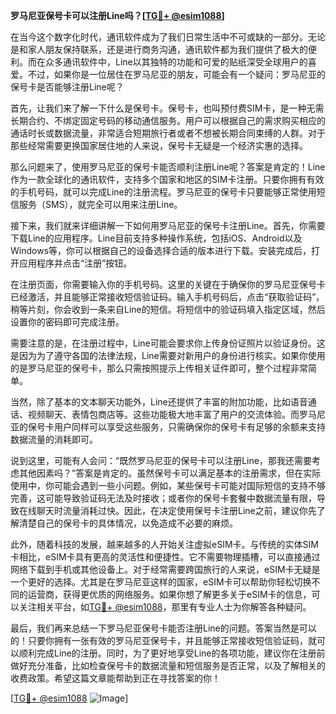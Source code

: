 **罗马尼亚保号卡可以注册Line吗？[[TG💪+ @esim1088](https://t.me/s/esim1088)]**

在当今这个数字化时代，通讯软件成为了我们日常生活中不可或缺的一部分。无论是和家人朋友保持联系，还是进行商务沟通，通讯软件都为我们提供了极大的便利。而在众多通讯软件中，Line以其独特的功能和可爱的贴纸深受全球用户的喜爱。不过，如果你是一位居住在罗马尼亚的朋友，可能会有一个疑问：罗马尼亚的保号卡是否能够注册Line呢？

首先，让我们来了解一下什么是保号卡。保号卡，也叫预付费SIM卡，是一种无需长期合约、不绑定固定号码的移动通信服务。用户可以根据自己的需求购买相应的通话时长或数据流量，非常适合短期旅行者或者不想被长期合同束缚的人群。对于那些经常需要更换国家居住地的人来说，保号卡无疑是一个经济实惠的选择。

那么问题来了，使用罗马尼亚的保号卡能否顺利注册Line呢？答案是肯定的！Line作为一款全球化的通讯软件，支持多个国家和地区的SIM卡注册。只要你拥有有效的手机号码，就可以完成Line的注册流程。罗马尼亚的保号卡只要能够正常使用短信服务（SMS），就完全可以用来注册Line。

接下来，我们就来详细讲解一下如何用罗马尼亚的保号卡注册Line。首先，你需要下载Line的应用程序。Line目前支持多种操作系统，包括iOS、Android以及Windows等，你可以根据自己的设备选择合适的版本进行下载。安装完成后，打开应用程序并点击“注册”按钮。

在注册页面，你需要输入你的手机号码。这里的关键在于确保你的罗马尼亚保号卡已经激活，并且能够正常接收短信验证码。输入手机号码后，点击“获取验证码”，稍等片刻，你会收到一条来自Line的短信。将短信中的验证码填入指定区域，然后设置你的密码即可完成注册。

需要注意的是，在注册过程中，Line可能会要求你上传身份证照片以验证身份。这是因为为了遵守各国的法律法规，Line需要对新用户的身份进行核实。如果你使用的是罗马尼亚的保号卡，那么只需按照提示上传相关证件即可，整个过程非常简单。

当然，除了基本的文本聊天功能外，Line还提供了丰富的附加功能，比如语音通话、视频聊天、表情包商店等。这些功能极大地丰富了用户的交流体验。而罗马尼亚的保号卡用户同样可以享受这些服务，只需确保你的保号卡有足够的余额来支持数据流量的消耗即可。

说到这里，可能有人会问：“既然罗马尼亚的保号卡可以注册Line，那我还需要考虑其他因素吗？”答案是肯定的。虽然保号卡可以满足基本的注册需求，但在实际使用中，你可能会遇到一些小问题。例如，某些保号卡可能对国际短信的支持不够完善，这可能导致验证码无法及时接收；或者你的保号卡套餐中数据流量有限，导致在线聊天时流量消耗过快。因此，在决定使用保号卡注册Line之前，建议你先了解清楚自己的保号卡的具体情况，以免造成不必要的麻烦。

此外，随着科技的发展，越来越多的人开始关注虚拟eSIM卡。与传统的实体SIM卡相比，eSIM卡具有更高的灵活性和便捷性。它不需要物理插槽，可以直接通过网络下载到手机或其他设备上。对于经常需要跨国旅行的人来说，eSIM卡无疑是一个更好的选择。尤其是在罗马尼亚这样的国家，eSIM卡可以帮助你轻松切换不同的运营商，获得更优质的网络服务。如果你想了解更多关于eSIM卡的信息，可以关注相关平台，如[TG💪+ @esim1088](https://t.me/s/esim1088)，那里有专业人士为你解答各种疑问。

最后，我们再来总结一下罗马尼亚保号卡能否注册Line的问题。答案当然是可以的！只要你拥有一张有效的罗马尼亚保号卡，并且能够正常接收短信验证码，就可以顺利完成Line的注册。同时，为了更好地享受Line的各项功能，建议你在注册前做好充分准备，比如检查保号卡的数据流量和短信服务是否正常，以及了解相关的收费政策。希望这篇文章能帮助到正在寻找答案的你！

[[TG💪+ @esim1088](https://t.me/s/esim1088) ![Image](https://i.postimg.cc/4NQfJmqS/Snipaste-2025-05-13-00-14-12.png)]